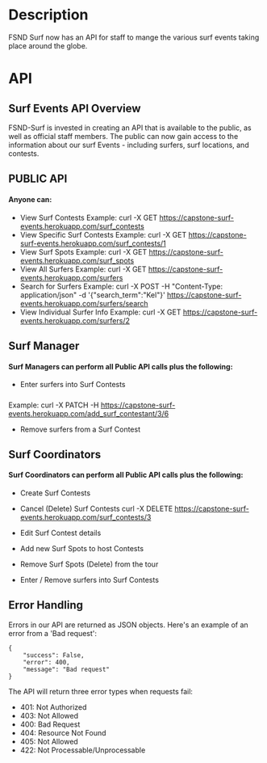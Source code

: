 # Description

FSND Surf now has an API for staff to mange the various surf events taking place around the globe.

# API

## Surf Events API Overview

FSND-Surf is invested in creating an API that is available to the public, as well as official staff members. The public can now gain access to the information about our surf Events - including surfers, surf locations, and contests.

## PUBLIC API

#### Anyone can:

- View Surf Contests
  Example: curl -X GET https://capstone-surf-events.herokuapp.com/surf_contests
- View Specific Surf Contests
  Example: curl -X GET https://capstone-surf-events.herokuapp.com/surf_contests/1
- View Surf Spots
  Example: curl -X GET https://capstone-surf-events.herokuapp.com/surf_spots
- View All Surfers
  Example: curl -X GET https://capstone-surf-events.herokuapp.com/surfers
- Search for Surfers
  Example: curl -X POST -H "Content-Type: application/json" -d '{"search_term":"Kel"}' https://capstone-surf-events.herokuapp.com/surfers/search
- View Individual Surfer Info
  Example: curl -X GET https://capstone-surf-events.herokuapp.com/surfers/2

## Surf Manager

#### Surf Managers can perform all Public API calls plus the following:

- Enter surfers into Surf Contests

#####

Example: curl -X PATCH -H https://capstone-surf-events.herokuapp.com/add_surf_contestant/3/6

- Remove surfers from a Surf Contest

## Surf Coordinators

#### Surf Coordinators can perform all Public API calls plus the following:

- Create Surf Contests
- Cancel (Delete) Surf Contests
  curl -X DELETE https://capstone-surf-events.herokuapp.com/surf_contests/3
- Edit Surf Contest details

- Add new Surf Spots to host Contests
- Remove Surf Spots (Delete) from the tour
- Enter / Remove surfers into Surf Contests

## Error Handling

Errors in our API are returned as JSON objects. Here's an example of an error from a 'Bad request':

```
{
    "success": False,
    "error": 400,
    "message": "Bad request"
}
```

The API will return three error types when requests fail:

- 401: Not Authorized
- 403: Not Allowed
- 400: Bad Request
- 404: Resource Not Found
- 405: Not Allowed
- 422: Not Processable/Unprocessable
